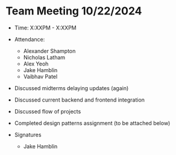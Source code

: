 # Team Meeting 10/22/2024 
* Time: X:XXPM - X:XXPM
* Attendance:
    * Alexander Shampton
    * Nicholas Latham
    * Alex Yeoh
    * Jake Hamblin
    * Vaibhav Patel

* Discussed midterms delaying updates (again)
* Discussed current backend and frontend integration
* Discussed flow of projects
* Completed design patterns assignment (to be attached below)

* Signatures
    * Jake Hamblin
